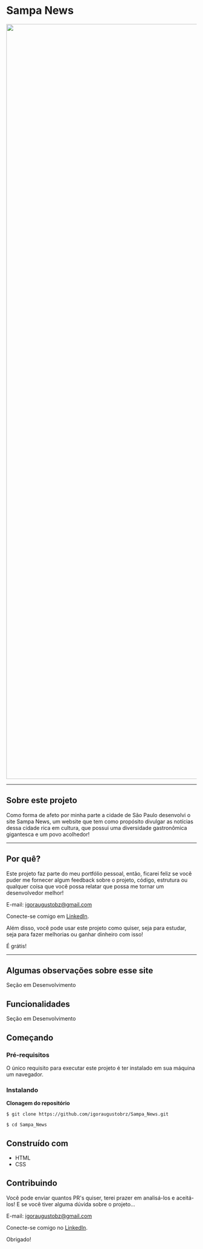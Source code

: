 # Sampa News
<div align="center">
<img src="" width="2000px" alt="Imagem do site" title="Imagem do site"/>
</div>

---

## Sobre este projeto
Como forma de afeto por minha parte a cidade de São Paulo desenvolvi o site Sampa News, um website que tem como propósito divulgar as notícias dessa cidade rica em cultura, que possui uma diversidade gastronômica gigantesca e um povo acolhedor! 

---

## Por quê?

Este projeto faz parte do meu portfólio pessoal, então, ficarei feliz se você puder me fornecer algum feedback sobre o projeto, código, estrutura ou qualquer coisa que você possa relatar que possa me tornar um desenvolvedor melhor!

E-mail: igoraugustobz@gmail.com

Conecte-se comigo em [LinkedIn](https://www.linkedin.com/in/igoraugustobrz/).

Além disso, você pode usar este projeto como quiser, seja para estudar, seja para fazer melhorias ou ganhar dinheiro com isso!

É grátis!

---

## Algumas observações sobre esse site
Seção em Desenvolvimento

## Funcionalidades
Seção em Desenvolvimento

## Começando 

### Pré-requisitos
O único requisito para executar este projeto é ter instalado em sua máquina um navegador.

### Instalando

**Clonagem do repositório**

```
$ git clone https://github.com/igoraugustobrz/Sampa_News.git

$ cd Sampa_News
```
## Construído com 

- HTML
- CSS

## Contribuindo 

Você pode enviar quantos PR's quiser, terei prazer em analisá-los e aceitá-los! E se você tiver alguma dúvida sobre o projeto...

E-mail: igoraugustobz@gmail.com

Conecte-se comigo no [LinkedIn](https://www.linkedin.com/in/igoraugustobrz/).

Obrigado!